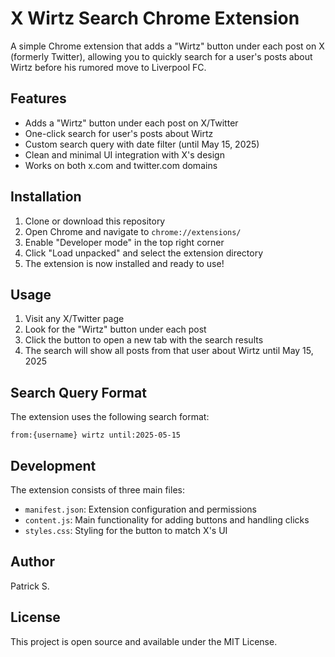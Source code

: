 # X Wirtz Search Chrome Extension

A simple Chrome extension that adds a "Wirtz" button under each post on X (formerly Twitter), allowing you to quickly search for a user's posts about Wirtz before his rumored move to Liverpool FC.

## Features

- Adds a "Wirtz" button under each post on X/Twitter
- One-click search for user's posts about Wirtz
- Custom search query with date filter (until May 15, 2025)
- Clean and minimal UI integration with X's design
- Works on both x.com and twitter.com domains

## Installation

1. Clone or download this repository
2. Open Chrome and navigate to `chrome://extensions/`
3. Enable "Developer mode" in the top right corner
4. Click "Load unpacked" and select the extension directory
5. The extension is now installed and ready to use!

## Usage

1. Visit any X/Twitter page
2. Look for the "Wirtz" button under each post
3. Click the button to open a new tab with the search results
4. The search will show all posts from that user about Wirtz until May 15, 2025

## Search Query Format

The extension uses the following search format:
```
from:{username} wirtz until:2025-05-15
```

## Development

The extension consists of three main files:
- `manifest.json`: Extension configuration and permissions
- `content.js`: Main functionality for adding buttons and handling clicks
- `styles.css`: Styling for the button to match X's UI

## Author

Patrick S.

## License

This project is open source and available under the MIT License. 